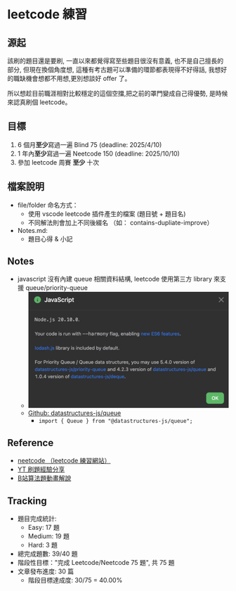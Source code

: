 # leetcode 練習
## 源起
該刷的題目還是要刷, 一直以來都覺得寫至些題目很沒有意義, 也不是自己擅長的部分, 但現在換個角度想, 這種有考古題可以準備的環節都表現得不好得話, 我想好的職缺機會想都不用想,更別想談好 offer 了。 

所以想趁目前職涯相對比較穩定的這個空擋,把之前的罩門變成自己得優勢, 是時候來認真刷個 leetcode。

## 目標
1. 6 個月**至少**寫過一遍 Blind 75 (deadline: 2025/4/10)
2. 1 年內**至少**寫過一遍 Neetcode 150 (deadline: 2025/10/10)
3. 參加 leetcode 周賽 **至少** 十次

## 檔案說明
- file/folder 命名方式：
  - 使用 vscode leetcode 插件產生的檔案 (題目號 + 題目名)
  - 不同解法則會加上不同後綴名 （如： contains-dupliate-improve）
- Notes.md: 
  - 題目心得 & 小記

## Notes
- javascript 沒有內建 queue 相關資料結構, leetcode 使用第三方 library 來支援 queue/priority-queue 
  - ![](./images/JS_notes.png)
  - [Github: datastructures-js/queue](https://github.com/datastructures-js/queue/tree/v4.2.3)
    - `import { Queue } from "@datastructures-js/queue";`

## Reference
- [neetcode （leetcode 練習網站）](https://neetcode.io/)
- [YT 刷題經驗分享](https://www.youtube.com/watch?v=dJc-h7ui8wc)
- [B站算法題動畫解說](https://www.bilibili.com/video/BV1pz421h7ZX/?spm_id_from=333.337.search-card.all.click&vd_source=1140b1e79766052dfe86144117362782)

## Tracking
- 題目完成統計:
	- Easy: 17 題
	- Medium: 19 題
	- Hard: 3 題
- 總完成題數: 39/40 題
- 階段性目標："完成 Leetcode/Neetcode 75 題", 共 75 題
- 文章發布進度: 30 篇
	- 階段目標達成度: 30/75 = 40.00%


